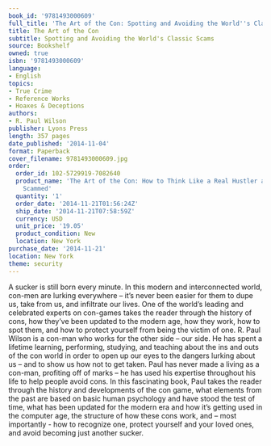 ```yaml
---
book_id: '9781493000609'
full_title: 'The Art of the Con: Spotting and Avoiding the World''s Classic Scams'
title: The Art of the Con
subtitle: Spotting and Avoiding the World's Classic Scams
source: Bookshelf
owned: true
isbn: '9781493000609'
language:
- English
topics:
- True Crime
- Reference Works
- Hoaxes & Deceptions
authors:
- R. Paul Wilson
publisher: Lyons Press
length: 357 pages
date_published: '2014-11-04'
format: Paperback
cover_filename: 9781493000609.jpg
order:
  order_id: 102-5729919-7082640
  product_name: 'The Art of the Con: How to Think Like a Real Hustler and Avoid Being
    Scammed'
  quantity: '1'
  order_date: '2014-11-21T01:56:24Z'
  ship_date: '2014-11-21T07:58:59Z'
  currency: USD
  unit_price: '19.05'
  product_condition: New
  location: New York
purchase_date: '2014-11-21'
location: New York
theme: security
---
```

A sucker is still born every minute. In this modern and interconnected world, con-men are lurking everywhere – it’s never been easier for them to dupe us, take from us, and infiltrate our lives.
One of the world’s leading and celebrated experts on con-games takes the reader through the history of cons, how they’ve been updated to the modern age, how they work, how to spot them, and how to protect yourself from being the victim of one.
R. Paul Wilson is a con-man who works for the other side – our side. He has spent a lifetime learning, performing, studying, and teaching about the ins and outs of the con world in order to open up our eyes to the dangers lurking about us – and to show us how not to get taken. Paul has never made a living as a con-man, profiting off of marks – he has used his expertise throughout his life to help people avoid cons.
In this fascinating book, Paul takes the reader through the history and developments of the con game, what elements from the past are based on basic human psychology and have stood the test of time, what has been updated for the modern era and how it’s getting used in the computer age, the structure of how these cons work, and – most importantly - how to recognize one, protect yourself and your loved ones, and avoid becoming just another sucker.
